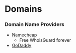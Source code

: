 # Domains

### Domain Name Providers

- [Namecheap](https://www.namecheap.com/)
  - Free WhoisGuard forever
- [GoDaddy](https://www.godaddy.com/)

